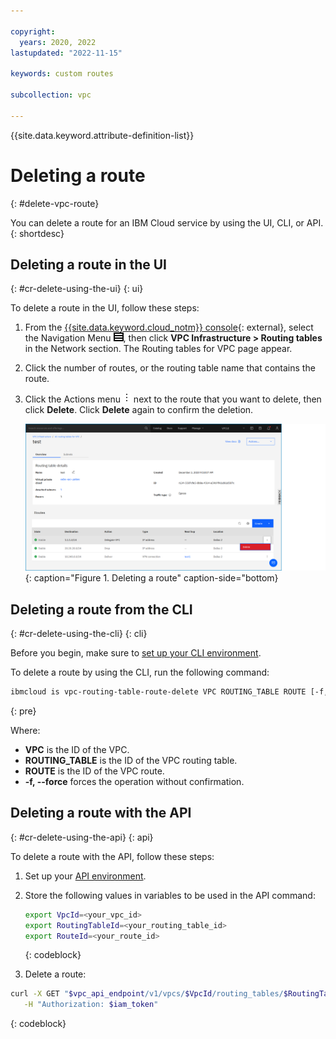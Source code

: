 ```yaml
---

copyright:
  years: 2020, 2022
lastupdated: "2022-11-15"

keywords: custom routes

subcollection: vpc

---
```


{{site.data.keyword.attribute-definition-list}}

# Deleting a route
{: #delete-vpc-route}

You can delete a route for an IBM Cloud service by using the UI, CLI, or API.
{: shortdesc}

## Deleting a route in the UI
{: #cr-delete-using-the-ui}
{: ui}

To delete a route in the UI, follow these steps:

1. From the [{{site.data.keyword.cloud_notm}} console](/login){: external}, select the Navigation Menu ![Navigation Menu](/images/menu_icon.png), then click **VPC Infrastructure > Routing tables** in the Network section. The Routing tables for VPC page appear.
2. Click the number of routes, or the routing table name that contains the route.
3. Click the Actions menu ![Actions menu](images/overflow.png) next to the route that you want to delete, then click **Delete**. Click **Delete** again to confirm the deletion.

   ![Deleting a route](./images/cr-routing-table-route-delete.png){: caption="Figure 1. Deleting a route" caption-side="bottom}

## Deleting a route from the CLI
{: #cr-delete-using-the-cli}
{: cli}

Before you begin, make sure to [set up your CLI environment](/docs/vpc?topic=vpc-infrastructure-cli-plugin-vpc-reference).

To delete a route by using the CLI, run the following command:

```sh
ibmcloud is vpc-routing-table-route-delete VPC ROUTING_TABLE ROUTE [-f, --force]
```
{: pre}

Where:

* **VPC** is the ID of the VPC.
* **ROUTING_TABLE** is the ID of the VPC routing table.
* **ROUTE** is the ID of the VPC route.
* **-f, --force** forces the operation without confirmation.

## Deleting a route with the API
{: #cr-delete-using-the-api}
{: api}

To delete a route with the API, follow these steps:

1. Set up your [API environment](/docs/vpc?topic=vpc-set-up-environment#api-prerequisites-setup).
2. Store the following values in variables to be used in the API command:

    ```sh
    export VpcId=<your_vpc_id>
    export RoutingTableId=<your_routing_table_id>
    export RouteId=<your_route_id>
    ```
    {: codeblock}

3.  Delete a route:

   ```sh
   curl -X GET "$vpc_api_endpoint/v1/vpcs/$VpcId/routing_tables/$RoutingTableId/routes/$RouteId?version=$api_version&generation=2" \
      -H "Authorization: $iam_token"
   ```
   {: codeblock}
